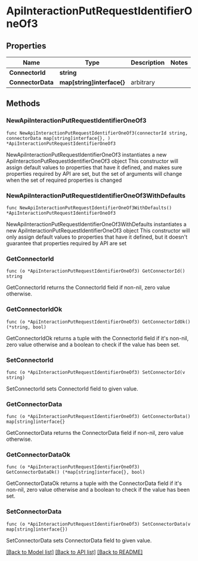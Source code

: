 # ApiInteractionPutRequestIdentifierOneOf3

## Properties

Name | Type | Description | Notes
------------ | ------------- | ------------- | -------------
**ConnectorId** | **string** |  | 
**ConnectorData** | **map[string]interface{}** | arbitrary | 

## Methods

### NewApiInteractionPutRequestIdentifierOneOf3

`func NewApiInteractionPutRequestIdentifierOneOf3(connectorId string, connectorData map[string]interface{}, ) *ApiInteractionPutRequestIdentifierOneOf3`

NewApiInteractionPutRequestIdentifierOneOf3 instantiates a new ApiInteractionPutRequestIdentifierOneOf3 object
This constructor will assign default values to properties that have it defined,
and makes sure properties required by API are set, but the set of arguments
will change when the set of required properties is changed

### NewApiInteractionPutRequestIdentifierOneOf3WithDefaults

`func NewApiInteractionPutRequestIdentifierOneOf3WithDefaults() *ApiInteractionPutRequestIdentifierOneOf3`

NewApiInteractionPutRequestIdentifierOneOf3WithDefaults instantiates a new ApiInteractionPutRequestIdentifierOneOf3 object
This constructor will only assign default values to properties that have it defined,
but it doesn't guarantee that properties required by API are set

### GetConnectorId

`func (o *ApiInteractionPutRequestIdentifierOneOf3) GetConnectorId() string`

GetConnectorId returns the ConnectorId field if non-nil, zero value otherwise.

### GetConnectorIdOk

`func (o *ApiInteractionPutRequestIdentifierOneOf3) GetConnectorIdOk() (*string, bool)`

GetConnectorIdOk returns a tuple with the ConnectorId field if it's non-nil, zero value otherwise
and a boolean to check if the value has been set.

### SetConnectorId

`func (o *ApiInteractionPutRequestIdentifierOneOf3) SetConnectorId(v string)`

SetConnectorId sets ConnectorId field to given value.


### GetConnectorData

`func (o *ApiInteractionPutRequestIdentifierOneOf3) GetConnectorData() map[string]interface{}`

GetConnectorData returns the ConnectorData field if non-nil, zero value otherwise.

### GetConnectorDataOk

`func (o *ApiInteractionPutRequestIdentifierOneOf3) GetConnectorDataOk() (*map[string]interface{}, bool)`

GetConnectorDataOk returns a tuple with the ConnectorData field if it's non-nil, zero value otherwise
and a boolean to check if the value has been set.

### SetConnectorData

`func (o *ApiInteractionPutRequestIdentifierOneOf3) SetConnectorData(v map[string]interface{})`

SetConnectorData sets ConnectorData field to given value.



[[Back to Model list]](../README.md#documentation-for-models) [[Back to API list]](../README.md#documentation-for-api-endpoints) [[Back to README]](../README.md)


